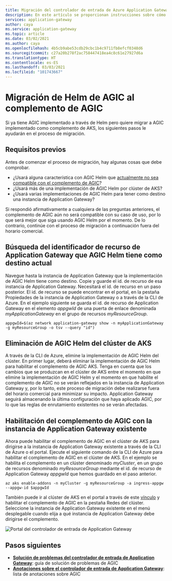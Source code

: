 ```yaml
---
title: Migración del controlador de entrada de Azure Application Gateway de Helm al complemento de AGIC
description: En este artículo se proporcionan instrucciones sobre cómo migrar de AGIC implementado a través de Helm a AGIC implementado como un complemento de AKS.
services: application-gateway
author: caya
ms.service: application-gateway
ms.topic: article
ms.date: 03/02/2021
ms.author: caya
ms.openlocfilehash: 4b5cb9abe53cdb29cbc1b4c9711fb8efcf0348d6
ms.sourcegitcommit: c27a20b278f2ac758447418ea4c8c61e27927d6a
ms.translationtype: HT
ms.contentlocale: es-ES
ms.lasthandoff: 03/03/2021
ms.locfileid: "101743667"
---
```

# <a name="migrate-from-agic-helm-to-agic-add-on"></a>Migración de Helm de AGIC al complemento de AGIC 

Si ya tiene AGIC implementado a través de Helm pero quiere migrar a AGIC implementado como complemento de AKS, los siguientes pasos le ayudarán en el proceso de migración. 

## <a name="prerequisites"></a>Requisitos previos 
Antes de comenzar el proceso de migración, hay algunas cosas que debe comprobar. 
  - ¿Usará alguna característica con AGIC Helm que [actualmente no sea compatible con el complemento de AGIC](ingress-controller-overview.md#difference-between-helm-deployment-and-aks-add-on)?
  - ¿Usará más de una implementación de AGIC Helm por clúster de AKS? 
  - ¿Usará varias implementaciones de AGIC Helm para tener como destino una instancia de Application Gateway? 

Si respondió afirmativamente a cualquiera de las preguntas anteriores, el complemento de AGIC aún no será compatible con su caso de uso, por lo que será mejor que siga usando AGIC Helm por el momento. De lo contrario, continúe con el proceso de migración a continuación fuera del horario comercial. 

## <a name="find-the-application-gateway-resource-id-that-agic-helm-is-currently-targeting"></a>Búsqueda del identificador de recurso de Application Gateway que AGIC Helm tiene como destino actual 
Navegue hasta la instancia de Application Gateway que la implementación de AGIC Helm tiene como destino. Copie y guarde el id. de recurso de esa instancia de Application Gateway. Necesitará el id. de recurso en un paso posterior. El id. de recurso se puede encontrar en el portal, en la pestaña Propiedades de la instancia de Application Gateway o a través de la CLI de Azure. En el ejemplo siguiente se guarda el id. de recurso de Application Gateway en el elemento *appgwId* de una puerta de enlace denominada *myApplicationGateway* en el grupo de recursos *myResourceGroup*.

```azurecli-interactive
appgwId=$(az network application-gateway show -n myApplicationGateway -g myResourceGroup -o tsv --query "id") 
```

## <a name="delete-agic-helm-from-your-aks-cluster"></a>Eliminación de AGIC Helm del clúster de AKS
A través de la CLI de Azure, elimine la implementación de AGIC Helm del clúster. En primer lugar, deberá eliminar la implementación de AGIC Helm para habilitar el complemento de AGIC AKS. Tenga en cuenta que los cambios que se produzcan en el clúster de AKS entre el momento en que elimine la implementación de AGIC Helm y el momento en que habilite el complemento de AGIC no se verán reflejados en la instancia de Application Gateway y, por lo tanto, este proceso de migración debe realizarse fuera del horario comercial para minimizar su impacto. Application Gateway seguirá almacenando la última configuración que haya aplicado AGIC, por lo que las reglas de enrutamiento existentes no se verán afectadas. 

## <a name="enable-agic-add-on-using-your-existing-application-gateway"></a>Habilitación del complemento de AGIC con la instancia de Application Gateway existente 
Ahora puede habilitar el complemento de AGIC en el clúster de AKS para dirigirse a la instancia de Application Gateway existente a través de la CLI de Azure o el portal. Ejecute el siguiente comando de la CLI de Azure para habilitar el complemento de AGIC en el clúster de AKS. En el ejemplo se habilita el complemento en un clúster denominado *myCluster*, en un grupo de recursos denominado *myResourceGroup* mediante el id. de recurso de Application Gateway *appgwId* que hemos guardado en el paso anterior. 


```azurecli-interactive
az aks enable-addons -n myCluster -g myResourceGroup -a ingress-appgw --appgw-id $appgwId
```

También puede ir al clúster de AKS en el portal a través de este [vínculo](https://portal.azure.com/?feature.aksagic=true) y habilitar el complemento de AGIC en la pestaña Redes del clúster. Seleccione la instancia de Application Gateway existente en el menú desplegable cuando elija a qué instancia de Application Gateway debe dirigirse el complemento. 

![Portal del controlador de entrada de Application Gateway](./media/tutorial-ingress-controller-add-on-existing/portal_ingress_controller_addon.png)

## <a name="next-steps"></a>Pasos siguientes
- [**Solución de problemas del controlador de entrada de Application Gateway**](ingress-controller-troubleshoot.md): guía de solución de problemas de AGIC 
- [**Anotaciones sobre el controlador de entrada de Application Gateway**](ingress-controller-annotations.md): lista de anotaciones sobre AGIC 